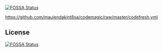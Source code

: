 [![FOSSA Status](https://app.fossa.com/api/projects/git%2Bgithub.com%2Fmaujendakint8sa%2Fcodemagic.svg?type=shield)](https://app.fossa.com/projects/git%2Bgithub.com%2Fmaujendakint8sa%2Fcodemagic?ref=badge_shield)

https://github.com/maujendakint8sa/codemagic/raw/master/codefresh.yml


## License
[![FOSSA Status](https://app.fossa.com/api/projects/git%2Bgithub.com%2Fmaujendakint8sa%2Fcodemagic.svg?type=large)](https://app.fossa.com/projects/git%2Bgithub.com%2Fmaujendakint8sa%2Fcodemagic?ref=badge_large)